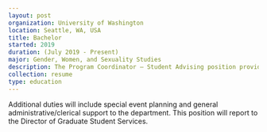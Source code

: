 ```yaml
---
layout: post
organization: University of Washington
location: Seattle, WA, USA
title: Bachelor
started: 2019
duration: (July 2019 - Present)
major: Gender, Women, and Sexuality Studies
description: The Program Coordinator – Student Advising position provides general coordination and reception duties for the Allen School Graduate Advising Team.
collection: resume
type: education
---
```


Additional duties will include special event planning and general administrative/clerical support to the department. This position will report to the Director of Graduate Student Services.
